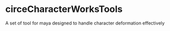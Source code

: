 circeCharacterWorksTools
========================

A set of tool for maya designed to handle character deformation effectively